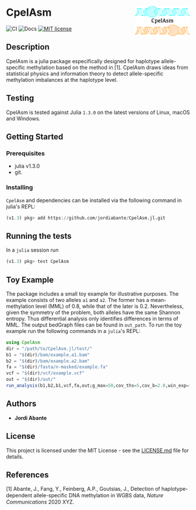 # <img src="./docs/src/assets/logo.png" width="30%" align="right" /> CpelAsm

![CI](https://github.com/jordiabante/CpelAsm.jl/workflows/CI/badge.svg)
![Docs](https://github.com/jordiabante/CpelAsm.jl/workflows/Docs/badge.svg)
[![MIT license](https://img.shields.io/badge/license-MIT-green.svg)](https://github.com/jordiabante/CpelAsm.jl/blob/master/LICENSE.md)

## Description

CpelAsm is a julia package especifically designed for haplotype allele-specific
methylation based on the method in [1]. CpelAsm draws ideas from statistical
physics and information theory to detect allele-specific methylation imbalances
at the haplotype level.

## Testing

CpelAsm is tested against Julia `1.3.0` on the latest versions of Linux, macOS and Windows.

## Getting Started

### Prerequisites

* julia v1.3.0
* git.

### Installing

`CpelAsm` and dependencies can be installed via the following command in julia's REPL:

```julia
(v1.3) pkg> add https://github.com/jordiabante/CpelAsm.jl.git
```

## Running the tests

In a `julia` session run

```julia
(v1.3) pkg> test CpelAsm
```

## Toy Example

The package includes a small toy example for illustrative purposes.
The example consists of two alleles `a1` and `a2`. The former has a
mean-methylation level (MML) of 0.8, while that of the later is 0.2.
Nevertheless, given the symmetry of the problem, both alleles have
the same Shannon entropy. Thus differential  analysis only identifies
differences in terms of MML. The output bedGraph files can be found
in `out_path`. To run the toy example run the following commands in
a `julia`'s REPL:

```julia
using CpelAsm
dir = "/path/to/CpelAsm.jl/test/"
b1 = "$(dir)/bam/example.a1.bam"
b2 = "$(dir)/bam/example.a2.bam"
fa = "$(dir)/fasta/n-masked/example.fa"
vcf = "$(dir)/vcf/example.vcf"
out = "$(dir)/out/"
run_analysis(b1,b2,b1,vcf,fa,out;g_max=50,cov_ths=5,cov_b=2.0,win_exp=10,n_null=50,n_max=10)
```

## Authors

* **Jordi Abante**

## License

This project is licensed under the MIT License - see the [LICENSE.md](LICENSE.md)
file for details.

## References

[1] Abante, J., Fang, Y., Feinberg, A.P., Goutsias, J., Detection of haplotype-dependent
allele-speciﬁc DNA methylation in WGBS data, *Nature Communications* 2020 XYZ.
